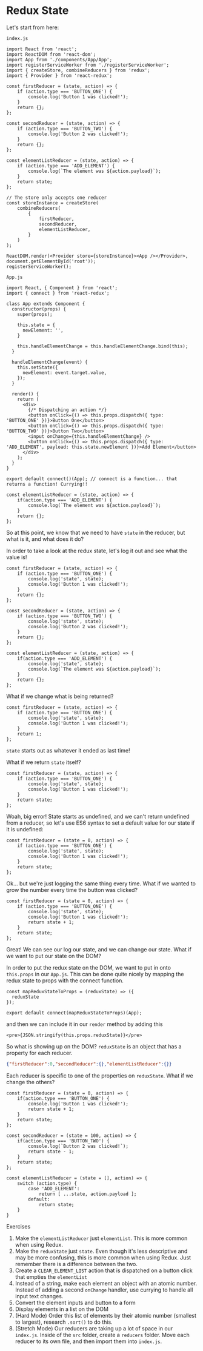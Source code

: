 # Redux State

Let's start from here:

`index.js`

```JSX
import React from 'react';
import ReactDOM from 'react-dom';
import App from './components/App/App';
import registerServiceWorker from './registerServiceWorker';
import { createStore, combineReducers } from 'redux';
import { Provider } from 'react-redux';

const firstReducer = (state, action) => {
    if (action.type === 'BUTTON_ONE') {
        console.log('Button 1 was clicked!');
    }
    return {};
};

const secondReducer = (state, action) => {
    if (action.type === 'BUTTON_TWO') {
        console.log('Button 2 was clicked!');
    }
    return {};
};

const elementListReducer = (state, action) => {
    if (action.type === 'ADD_ELEMENT') {
        console.log(`The element was ${action.payload}`);
    }
    return state;
};

// The store only accepts one reducer
const storeInstance = createStore(
    combineReducers(
        {
            firstReducer,
            secondReducer,
            elementListReducer,
        }
    )
);

ReactDOM.render(<Provider store={storeInstance}><App /></Provider>, document.getElementById('root'));
registerServiceWorker();
```

`App.js`

```JSX
import React, { Component } from 'react';
import { connect } from 'react-redux';

class App extends Component {
  constructor(props) {
    super(props);

    this.state = {
      newElement: '',
    }

    this.handleElementChange = this.handleElementChange.bind(this);
  }

  handleElementChange(event) {
    this.setState({
      newElement: event.target.value,
    });
  }

  render() {
    return (
      <div>
        {/* Dispatching an action */}
        <button onClick={() => this.props.dispatch({ type: 'BUTTON_ONE' })}>Button One</button>
        <button onClick={() => this.props.dispatch({ type: 'BUTTON_TWO' })}>Button Two</button>
        <input onChange={this.handleElementChange} />
        <button onClick={() => this.props.dispatch({ type: 'ADD_ELEMENT', payload: this.state.newElement })}>Add Element</button>
      </div>
    );
  }
}

export default connect()(App); // connect is a function... that returns a function! Currying!!
```



```JSX
const elementListReducer = (state, action) => {
    if(action.type === 'ADD_ELEMENT') {
        console.log(`The element was ${action.payload}`);
    }
    return {};
};
```

So at this point, we know that we need to have `state` in the reducer, but what is it, and what does it do?

In order to take a look at the redux state, let's log it out and see what the value is!

```JSX
const firstReducer = (state, action) => {
    if (action.type === 'BUTTON_ONE') {
        console.log('state', state);
        console.log('Button 1 was clicked!');
    }
    return {};
};

const secondReducer = (state, action) => {
    if (action.type === 'BUTTON_TWO') {
        console.log('state', state);
        console.log('Button 2 was clicked!');
    }
    return {};
};

const elementListReducer = (state, action) => {
    if(action.type === 'ADD_ELEMENT') {
        console.log('state', state);
        console.log(`The element was ${action.payload}`);
    }
    return {};
};
```

What if we change what is being returned?

```JSX
const firstReducer = (state, action) => {
    if (action.type === 'BUTTON_ONE') {
        console.log('state', state);
        console.log('Button 1 was clicked!');
    }
    return 1;
};
```

`state` starts out as whatever it ended as last time!

What if we return `state` itself?

```JSX
const firstReducer = (state, action) => {
    if (action.type === 'BUTTON_ONE') {
        console.log('state', state);
        console.log('Button 1 was clicked!');
    }
    return state;
};
```

Woah, big error! State starts as undefined, and we can't return undefined from a reducer, so let's use ES6 syntax to set a default value for our state if it is undefined:

```JSX
const firstReducer = (state = 0, action) => {
    if (action.type === 'BUTTON_ONE') {
        console.log('state', state);
        console.log('Button 1 was clicked!');
    }
    return state;
};
```

Ok... but we're just logging the same thing every time. What if we wanted to grow the number every time the button was clicked?

```JSX
const firstReducer = (state = 0, action) => {
    if (action.type === 'BUTTON_ONE') {
        console.log('state', state);
        console.log('Button 1 was clicked!');
        return state + 1;
    }
    return state;
};
```

Great! We can see our log our state, and we can change our state. What if we want to put our state on the DOM?

In order to put the redux state on the DOM, we want to put in onto `this.props` in our `App.js`. This can be done quite nicely by mapping the redux state to props with the connect function.

```JSX
const mapReduxStateToProps = (reduxState) => ({
  reduxState
});

export default connect(mapReduxStateToProps)(App);
```

and then we can include it in our `render` method by adding this

```JSX
<pre>{JSON.stringify(this.props.reduxState)}</pre>
```

So what is showing up on the DOM? `reduxState` is an object that has a property for each reducer.

```JSON
{"firstReducer":0,"secondReducer":{},"elementListReducer":{}}
```

Each reducer is specific to one of the properties on `reduxState`. What if we change the others?

```JSX
const firstReducer = (state = 0, action) => {
    if(action.type === 'BUTTON_ONE') {
        console.log('Button 1 was clicked!');
        return state + 1;
    }
    return state;
};

const secondReducer = (state = 100, action) => {
    if(action.type === 'BUTTON_TWO') {
        console.log(`Button 2 was clicked!`);
        return state - 1;
    }
    return state;
};

const elementListReducer = (state = [], action) => {
    switch (action.type) {
        case 'ADD_ELEMENT':
            return [ ...state, action.payload ];
        default:
            return state;
    }
}
```

Exercises

1. Make the `elementListReducer` just `elementList`. This is more common when using Redux.
1. Make the `reduxState` just `state`. Even though it's less descriptive and may be more confusing, this is more common when using Redux. Just remember there is a difference between the two.
1. Create a `CLEAR_ELEMENT_LIST` action that is dispatched on a button click that empties the `elementList`
1. Instead of a string, make each element an object with an atomic number. Instead of adding a second `onChange` handler, use currying to handle all input text changes.
1. Convert the element inputs and button to a form
1. Display elements in a list on the DOM
1. (Hard Mode) Order this list of elements by their atomic number (smallest to largest), research `.sort()` to do this.
1. (Stretch Mode) Our reducers are taking up a lot of space in our `index.js`. Inside of the `src` folder, create a `reducers` folder. Move each reducer to its own file, and then import them into `index.js`.
